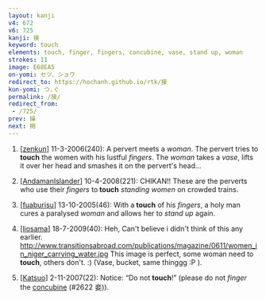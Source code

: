 ```yaml
---
layout: kanji
v4: 672
v6: 725
kanji: 接
keyword: touch
elements: touch, finger, fingers, concubine, vase, stand up, woman
strokes: 11
image: E68EA5
on-yomi: セツ、ショウ
redirect_to: https://hochanh.github.io/rtk/接
kun-yomi: つ.ぐ
permalink: /接/
redirect_from:
 - /725/
prev: 操
next: 掲
---
```


1) [<a href="http://kanji.koohii.com/profile/zenkun">zenkun</a>] 11-3-2006(240): A pervert meets a <em>woman</em>. The pervert tries to<strong> touch</strong> the women with his lustful <em>fingers</em>. The <em>woman</em> takes a <em>vase</em>, lifts it over her head and smashes it on the pervert&#039;s head...

2) [<a href="http://kanji.koohii.com/profile/AndamanIslander">AndamanIslander</a>] 10-4-2008(221): CHIKAN!! These are the perverts who use their <em>fingers</em> to<strong> touch</strong> <em>standing women</em> on crowded trains.

3) [<a href="http://kanji.koohii.com/profile/fuaburisu">fuaburisu</a>] 13-10-2005(46): With a<strong> touch</strong> of his <em>fingers</em>, a holy man cures a paralysed <em>woman</em> and allows her to <em>stand up</em> again.

4) [<a href="http://kanji.koohii.com/profile/liosama">liosama</a>] 18-7-2009(40): Heh, Can&#039;t believe i didn&#039;t think of this any earlier. <a href="http://www.transitionsabroad.com/publications/magazine/0611/women_in_niger_carrying_water.jpg">http://www.transitionsabroad.com/publications/magazine/0611/women_in_niger_carrying_water.jpg</a> This image is perfect, some woman need to<strong> touch</strong>, others don&#039;t. :) (Vase, bucket, same thinggg :P ).

5) [<a href="http://kanji.koohii.com/profile/Katsuo">Katsuo</a>] 2-11-2007(22): Notice: “Do not<strong> touch</strong>!” (please do not <em>finger</em> the <a href="../v4/2622.html">concubine</a> (#2622 妾)).

